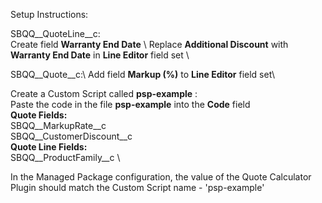 Setup Instructions: 

SBQQ__QuoteLine__c: \
Create field **Warranty End Date** \ 
Replace **Additional Discount** with **Warranty End Date** in **Line Editor** field set \
  
SBQQ__Quote__c:\ 
Add field **Markup (%)** to **Line Editor** field set\  
  
Create a Custom Script called **psp-example** : \
  Paste the code in the file **psp-example** into the **Code** field \
  **Quote Fields:** \
  SBQQ__MarkupRate__c \
  SBQQ__CustomerDiscount__c \
  **Quote Line Fields:** \
  SBQQ__ProductFamily__c \
  
In the Managed Package configuration, the value of the Quote Calculator Plugin should match the Custom Script name - 'psp-example' 
